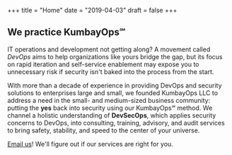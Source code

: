 +++
title = "Home"
date = "2019-04-03"
draft = false
+++

## We practice KumbayOps&#8480;

IT operations and development not getting along? A movement called _DevOps_ aims to help organizations like yours bridge the gap, but its focus on rapid iteration and self-service enablement may expose you to unnecessary risk if security isn't baked into the process from the start.

With more than a decade of experience in providing DevOps and security solutions to enterprises large and small, we founded KumbayOps LLC to address a need in the small- and medium-sized business community: putting the **yes** back into security using our KumbayOps&#8480; method. We channel a holistic understanding of **DevSecOps**, which applies security concerns to DevOps, into consulting, training, advisory, and audit services to bring safety, stability, and speed to the center of your universe.

[Email us](mailto:info@kumbayops.com)! We'll figure out if our services are right for you.
